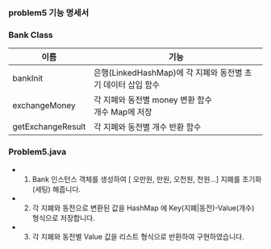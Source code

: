 ### problem5 기능 명세서

### Bank Class
| 이름 | 기능 | 
| --- | --- | 
| bankInit | 은행(LinkedHashMap)에 각 지폐와 동전별 초기 데이터 삽입 함수 |
| exchangeMoney | 각 지폐와 동전별 money 변환 함수 <br/> 개수 Map에 저장 |
| getExchangeResult | 각 지폐와 동전별 개수 반환 함수 |


### Problem5.java
- 1. Bank 인스턴스 객체를 생성하여 [ 오만원, 만원, 오천원, 천원...] 지폐를 초기화(세팅) 해줍니다.
- 2. 각 지폐와 동전으로 변환된 값을 HashMap 에 Key(지폐|동전)-Value(개수) 형식으로 저장합니다.
- 3. 각 지폐와 동전별 Value 값을 리스트 형식으로 반환하여 구현하였습니다. 